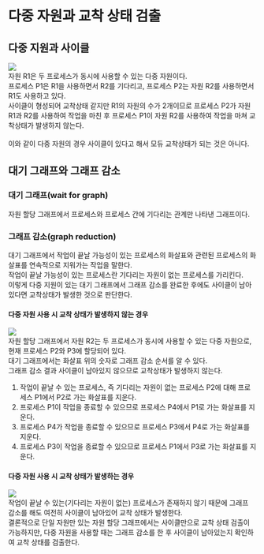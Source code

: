 # 다중 자원과 교착 상태 검출
## 다중 지원과 사이클
![](https://img1.daumcdn.net/thumb/R1280x0/?scode=mtistory2&fname=https%3A%2F%2Fblog.kakaocdn.net%2Fdn%2FZX8vM%2FbtrJ8lZj2LN%2F8tLLm0oLsuSgptLkPku0A0%2Fimg.png)<br>
자원 R1은 두 프로세스가 동시에 사용할 수 있는 다중 자원이다.<br>
프로세스 P1은 R1을 사용하면서  R2를 기다리고, 프로세스 P2는 자원 R2를 사용하면서 R1도 사용하고 있다.<br>
사이클이 형성되어 교착상태 같지만 R1의 자원의 수가 2개이므로 프로세스 P2가 자원 R1과 R2를 사용하여 작업을 마친 후 프로세스 P1이 자원 R2를 사용하여 작업을 마쳐 교착상태가 발생하지 않는다.<br>
<br>
이와 같이 다중 자원의 경우 사이클이 있다고 해서 모듀 교착상태가 되는 것은 아니다. <br>

## 대기 그래프와 그래프 감소
### 대기 그래프(wait for graph)
자원 할당 그래프에서 프로세스와 프로세스 간에 기다리는 관계만 나타낸 그래프이다.<br>

### 그래프 감소(graph reduction)
대기 그래프에서 작업이 끝날 가능성이 있는 프로세스의 화살표와 관련된 프로세스의 화살표를 연속적으로 지워가는 작업을 말한다.<br>
작업이 끝날 가능성이 있는 프로세스란 기다리는 자원이 없는 프로세스를 가리킨다.<br>
이렇게 다중 지원이 있는 대기 그래프에서 그래프 감소를 완료한 후에도 사이클이 남아있다면 교착상태가 발생한 것으로 판단한다.<br>

####  다중 자원 사용 시 교착 상태가 발생하지 않는 경우
![](https://img1.daumcdn.net/thumb/R1280x0/?scode=mtistory2&fname=https%3A%2F%2Fblog.kakaocdn.net%2Fdn%2FbsARBZ%2FbtrJ6ZQMS6y%2FsV3jZ2wnSbiTRvVZrLLKh1%2Fimg.png)<br>
자원 할당 그래프에서 자원 R2는 두 프로세스가 동시에 사용할 수 있는 다중 자원으로, 현재 프로세스 P2와 P3에 할당되어 있다. <br>
대기 그래프에서는 화살표 위의 숫자로 그래프 감소 순서를 알 수 있다.<br>
그래프 감소 결과 사이클이 남아있지 않으므로 교착상태가 발생하지 않는다.<br>

1. 작업이 끝날 수 있는 프로세스, 즉 기다리는 자원이 없는 프로세스 P2에 대해 프로세스 P1에서 P2로 가는 화살표를 지운다.
2. 프로세스 P1이 작업을 종료할 수 있으므로 프로세스 P4에서 P1로 가는 화살표를 지운다.
3. 프로세스 P4가 작업을 종료할 수 있으므로 프로세스 P3에서 P4로 가는 화살표를 지운다.
4. 프로세스 P3이 작업을 종료할 수 있으므로 프로세스 P1에서 P3로 가는 화살표를 지운다.

#### 다중 자원 사용 시 교착 상태가 발생하는 경우
![](https://img1.daumcdn.net/thumb/R1280x0/?scode=mtistory2&fname=https%3A%2F%2Fblog.kakaocdn.net%2Fdn%2FU2RUs%2FbtrJ7rsRIR4%2FRUiyO08fia46s9gAUuRlp0%2Fimg.png)<br>
작업이 끝날 수 있는(기다리는 자원이 없는) 프로세스가 존재하지 않기 때문에 그래프 감소를 해도 여전히 사이클이 남아있어 교착 상태가 발생한다.<br>
결론적으로 단일 자원만 있는 자원 할당 그래프에서는 사이클만으로 교착 상태 검출이 가능하지만, 다중 자원을 사용할 때는 그래프 감소를 한 후 사이클이 남아있는지 확인하여 교착 상태를 검출한다. <br>





